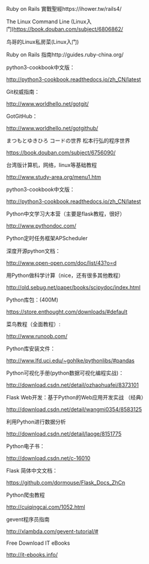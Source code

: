 
Ruby on Rails 實戰聖經https://ihower.tw/rails4/

The Linux Command Line (Linux入门)https://book.douban.com/subject/6806862/

鸟哥的Linux私房菜(Linux入门)

Ruby on Rails 指南http://guides.ruby-china.org/

python3-cookbook中文版：

http://python3-cookbook.readthedocs.io/zh_CN/latest

Git权威指南：

http://www.worldhello.net/gotgit/

GotGitHub：

http://www.worldhello.net/gotgithub/

まつもとゆきひろ コードの世界
松本行弘的程序世界

https://book.douban.com/subject/6756090/

台湾版计算机，网络，linux等基础教程

http://www.study-area.org/menu1.htm

​python3-cookbook中文版：

http://python3-cookbook.readthedocs.io/zh_CN/latest

Python中文学习大本营（主要是flask教程，很好）

http://www.pythondoc.com/

Python定时任务框架APScheduler

​深度开源python文档：

http://www.open-open.com/doc/list/43?o=d

用Python做科学计算（nice，还有很多其他教程）

http://old.sebug.net/paper/books/scipydoc/index.html

Python库包：(400M)

https://store.enthought.com/downloads/#default

菜鸟教程（全面教程）:

http://www.runoob.com/

Python库安装文件：

http://www.lfd.uci.edu/~gohlke/pythonlibs/#pandas

Python可视化手册(python数据可视化编程实战)：

http://download.csdn.net/detail/ozhaohuafei/8373101

​Flask Web开发：基于Python的Web应用开发实战  （经典）

http://download.csdn.net/detail/wangmi0354/8583125

利用Python进行数据分析

http://download.csdn.net/detail/laoge/8151775

Python电子书：

http://download.csdn.net/c-16010

Flask 简体中文文档：

https://github.com/dormouse/Flask_Docs_ZhCn

Python爬虫教程

http://cuiqingcai.com/1052.html

gevent程序员指南

http://xlambda.com/gevent-tutorial/#

Free Download IT eBooks

http://it-ebooks.info/
